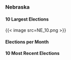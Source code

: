 ### Nebraska

#### 10 Largest Elections
{{< image src=NE_10.png >}}

#### Elections per Month

#### 10 Most Recent Elections

